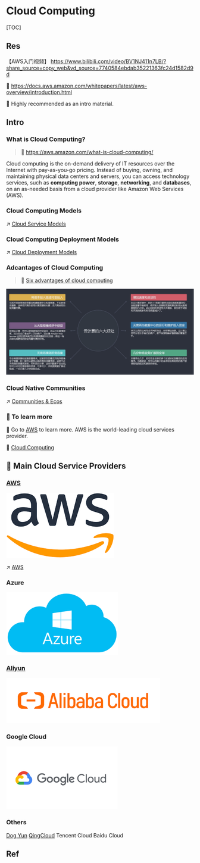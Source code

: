 # Cloud Computing

[TOC]



## Res
【AWS入门视频】 https://www.bilibili.com/video/BV1NJ411n7LB/?share_source=copy_web&vd_source=7740584ebdab35221363fc24d1582d9d

🔗 https://docs.aws.amazon.com/whitepapers/latest/aws-overview/introduction.html

🌟 Highly recommended as an intro material.



## Intro
### What is Cloud Computing?

> 🔗 https://aws.amazon.com/what-is-cloud-computing/

Cloud computing is the on-demand delivery of IT resources over the Internet with pay-as-you-go pricing. Instead of buying, owning, and maintaining physical data centers and servers, you can access technology services, such as **computing power**, **storage**, **networking**, and **databases**, on an as-needed basis from a cloud provider like Amazon Web Services (AWS).


### Cloud Computing Models
↗ [Cloud Service Models](Cloud%20Models/Cloud%20Service%20Models.md)


### Cloud Computing Deployment Models
↗ [Cloud Deployment Models](Cloud%20Models/Cloud%20Deployment%20Models.md)


### Adcantages of Cloud Computing

> 🔗 [Six advantages of cloud computing](https://docs.aws.amazon.com/whitepapers/latest/aws-overview/six-advantages-of-cloud-computing.html)

![](../../../Assets/Pics/Screenshot%202023-02-02%20at%202.38.59%20PM.png)

### Cloud Native Communities
↗ [Communities & Ecos](Communities%20&%20Ecos.md)


### 🤔 To learn more
🔗 Go to [AWS](../Plantforms/AWS/AWS.md) to learn more. AWS is the world-leading cloud services provider.

🔗 [Cloud Computing](Cloud%20Computing.md)



## 🍱 Main Cloud Service Providers
### [AWS](https://aws.amazon.com)
![](../../../Assets/Pics/D9FE9AC9-DD57-4FB0-BDB7-3A87F5BC6920.png)

↗️ [AWS](../Plantforms/AWS/AWS.md)


### Azure
![](../../../Assets/Pics/B5A07779-6C10-4C27-B3E2-BF39BF33A30F.png)


### [Aliyun](https://promotion.aliyun.com/ntms/act/kubernetes.html)
![](../../../Assets/Pics/60084E15-D80A-4A45-AB46-67175DFDDD13.png)


### Google Cloud
![Google Cloud Platform Review | PCMag](../../../Assets/Pics/C8AF473B-2C5B-43AE-BE1E-3D196E622A94.png)


### Others
[Dog Yun](https://cvm.dogyun.com/traffic/package/list)
[QingCloud](https://www.qingcloud.com)
Tencent Cloud
Baidu Cloud



## Ref
